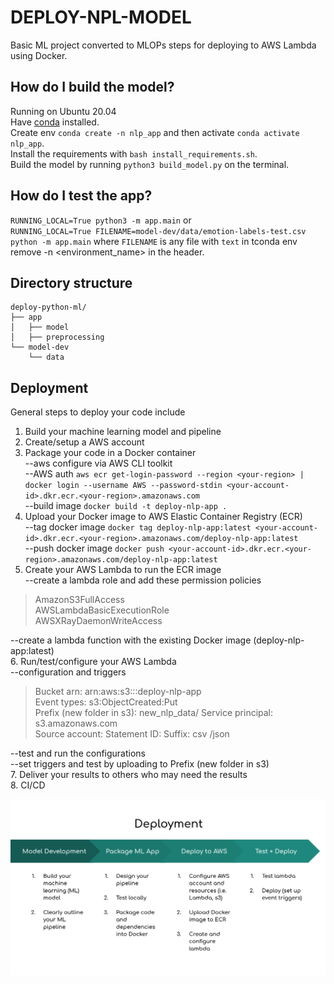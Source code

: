 # DEPLOY-NPL-MODEL
Basic ML project converted to MLOPs steps for deploying to AWS Lambda using Docker.

## How do I build the model?
Running on Ubuntu 20.04  
Have [conda](https://docs.conda.io/en/latest/miniconda.html) installed.  
Create env `conda create -n nlp_app` and then activate `conda activate nlp_app`.   
Install the requirements with `bash install_requirements.sh`.  
Build the model by running `python3 build_model.py` on the terminal.  

## How do I test the app?  
`RUNNING_LOCAL=True python3 -m app.main` or    
`RUNNING_LOCAL=True FILENAME=model-dev/data/emotion-labels-test.csv python -m app.main`
where `FILENAME` is any file with `text` in tconda env remove -n <environment_name>
in the header.  

## Directory structure

    deploy-python-ml/
    ├── app
    │   ├── model
    │   ├── preprocessing
    └── model-dev
        └── data

## Deployment

General steps to deploy your code include

1.  Build your machine learning model and pipeline
2.  Create/setup a AWS account
3.  Package your code in a Docker container  
--aws configure via AWS CLI toolkit  
--AWS auth `aws ecr get-login-password --region <your-region> | docker login --username AWS --password-stdin <your-account-id>.dkr.ecr.<your-region>.amazonaws.com`  
--build image `docker build -t deploy-nlp-app .`   
4.  Upload your Docker image to AWS Elastic Container Registry (ECR)  
--tag docker image `docker tag deploy-nlp-app:latest <your-account-id>.dkr.ecr.<your-region>.amazonaws.com/deploy-nlp-app:latest`  
--push docker image `docker push <your-account-id>.dkr.ecr.<your-region>.amazonaws.com/deploy-nlp-app:latest`  
5.  Create your AWS Lambda to run the ECR image  
--create a lambda role and add these permission policies  

>AmazonS3FullAccess  
>AWSLambdaBasicExecutionRole  
>AWSXRayDaemonWriteAccess  

--create a lambda function with the existing Docker image (deploy-nlp-app:latest)  
6.  Run/test/configure your AWS Lambda  
--configuration and triggers  

>Bucket arn: arn:aws:s3:::deploy-nlp-app  
>Event types: s3:ObjectCreated:Put  
>Prefix (new folder in s3): new_nlp_data/ 
>Service principal: s3.amazonaws.com  
>Source account: <aws-account-id>
>Statement ID: <lambda-id>
>Suffix: csv /json  

--test and run the configurations  
--set triggers and test by uploading to Prefix (new folder in s3)  
7.  Deliver your results to others who may need the results  
8.  CI/CD 


![Deployment Process](images/diagram2.png)